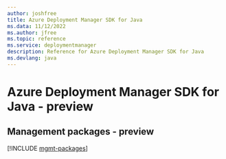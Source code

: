```yaml
---
author: joshfree
title: Azure Deployment Manager SDK for Java
ms.data: 11/12/2022
ms.author: jfree
ms.topic: reference
ms.service: deploymentmanager
description: Reference for Azure Deployment Manager SDK for Java
ms.devlang: java
---
```

# Azure Deployment Manager SDK for Java - preview

## Management packages - preview
[!INCLUDE [mgmt-packages](deployment-manager-mgmt-index.md)]